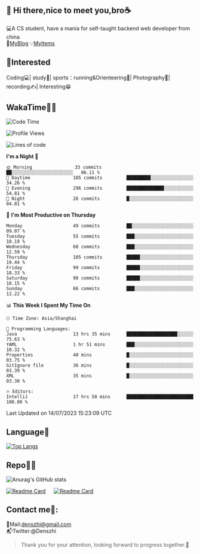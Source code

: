 👋 Hi there,nice to meet you,bro☕
---
💻A CS student, have a mania for self-taught backend web developer from china   
👣[MyBlog](https://github.com/HealUP/MyBlog)
💡[MyItems](https://healup.github.io/)

 <!-- waka-box start -->
 <!-- waka-box end -->
 
🧲**Interested**
--
Coding💻| study📖| sports：running&Orienteering🏃‍| Photography📸| recording✍️| Interesting😁

WakaTime👨‍💻
---
<!--START_SECTION:waka-->
![Code Time](http://img.shields.io/badge/Code%20Time-251%20hrs%203%20mins-blue)

![Profile Views](http://img.shields.io/badge/Profile%20Views-7-blue)

![Lines of code](https://img.shields.io/badge/From%20Hello%20World%20I%27ve%20Written-167.7%20thousand%20lines%20of%20code-blue)

**I'm a Night 🦉** 

```text
🌞 Morning                33 commits          ██░░░░░░░░░░░░░░░░░░░░░░░   06.11 % 
🌆 Daytime                185 commits         █████████░░░░░░░░░░░░░░░░   34.26 % 
🌃 Evening                296 commits         ██████████████░░░░░░░░░░░   54.81 % 
🌙 Night                  26 commits          █░░░░░░░░░░░░░░░░░░░░░░░░   04.81 % 
```
📅 **I'm Most Productive on Thursday** 

```text
Monday                   49 commits          ██░░░░░░░░░░░░░░░░░░░░░░░   09.07 % 
Tuesday                  55 commits          ███░░░░░░░░░░░░░░░░░░░░░░   10.19 % 
Wednesday                68 commits          ███░░░░░░░░░░░░░░░░░░░░░░   12.59 % 
Thursday                 105 commits         █████░░░░░░░░░░░░░░░░░░░░   19.44 % 
Friday                   99 commits          █████░░░░░░░░░░░░░░░░░░░░   18.33 % 
Saturday                 98 commits          █████░░░░░░░░░░░░░░░░░░░░   18.15 % 
Sunday                   66 commits          ███░░░░░░░░░░░░░░░░░░░░░░   12.22 % 
```


📊 **This Week I Spent My Time On** 

```text
🕑︎ Time Zone: Asia/Shanghai

💬 Programming Languages: 
Java                     13 hrs 35 mins      ███████████████████░░░░░░   75.63 % 
YAML                     1 hr 51 mins        ███░░░░░░░░░░░░░░░░░░░░░░   10.32 % 
Properties               40 mins             █░░░░░░░░░░░░░░░░░░░░░░░░   03.75 % 
GitIgnore file           36 mins             █░░░░░░░░░░░░░░░░░░░░░░░░   03.39 % 
XML                      35 mins             █░░░░░░░░░░░░░░░░░░░░░░░░   03.30 % 

🔥 Editors: 
IntelliJ                 17 hrs 58 mins      █████████████████████████   100.00 % 
```


 Last Updated on 14/07/2023 15:23:09 UTC
<!--END_SECTION:waka-->

Language🚀
---
[![Top Langs](https://github-readme-stats.vercel.app/api/top-langs/?username=HealUP&layout=compact&hide_border=true)](https://github.com/HealUP)

Repo🧑‍💻
---
![Anurag's GitHub stats](https://github-readme-stats.vercel.app/api?username=HealUP&count_private=true&show_icons=true&theme=gruvbox&hide_border=true) 

[![Readme Card](https://github-readme-stats.vercel.app/api/pin/?username=HealUP&repo=InternetEy&theme=transparent)](https://github.com/HealUP/InternetEy) &emsp;
[![Readme Card](https://github-readme-stats.vercel.app/api/pin/?username=HealUP&repo=CampusExperience&theme=transparent)](https://github.com/HealUP/CampusExperience)


Contact me📱:
---
📮Mail:denszhi@gmail.com  
📬Twitter:@Denszhi  

> Thank you for your attention, looking forward to progress together.🎉
